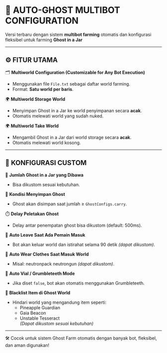 
# 👻 AUTO-GHOST MULTIBOT CONFIGURATION

Versi terbaru dengan sistem **multibot farming** otomatis dan konfigurasi fleksibel untuk farming **Ghost in a Jar** 

---

## ⚙️ FITUR UTAMA

🗂️ **Multiworld Configuration (Customizable for Any Bot Execution)**  
- Menggunakan file `File.txt` sebagai daftar world farming.  
- Format: **Satu world per baris**.

🌍 **Multiworld Storage World**  
- Menyimpan Ghost in a Jar ke world penyimpanan secara **acak**.  
- Otomatis melewati world yang sudah nuked.

🌍 **Multiworld Take World**  
- Mengambil Ghost in a Jar dari world storage secara **acak**.  
- Otomatis melewati world kosong.

---

## 🎯 KONFIGURASI CUSTOM

🎒 **Jumlah Ghost in a Jar yang Dibawa**  
- Bisa dikustom sesuai kebutuhan.

💾 **Kondisi Menyimpan Ghost**  
- Ghost akan disimpan saat jumlah ≥ `GhostConfigs.carry`.

⏱️ **Delay Peletakan Ghost**  
- Delay antar penempatan ghost bisa dikustom (default: 500ms).

🚪 **Auto Leave Saat Ada Pemain Masuk**  
- Bot akan keluar world dan istirahat selama 90 detik _(dapat dikustom)_.

🧥 **Auto Wear Clothes Saat Masuk World**  
- Misal: neutronpack neutrongun _(dapat dikustom)_.

🧛 **Auto Vial / Grumbleteeth Mode**  
- Jika diset `false`, bot akan otomatis menggunakan Grumbleteeth.

🚫 **Blacklist Item di Ghost World**  
- Hindari world yang mengandung item seperti:  
  - Pineapple Guardian  
  - Gaia Beacon  
  - Unstable Tesseract  
  _(Dapat dikustom sesuai kebutuhan)_

---

🛠️ Cocok untuk sistem Ghost Farm otomatis dengan banyak bot, fleksibel, dan aman digunakan!

